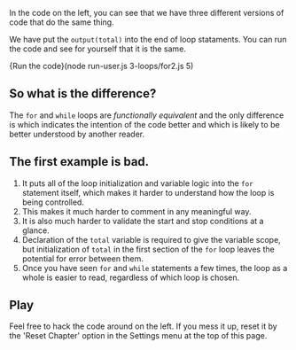 In the code on the left, you can see that we have three different versions of code that do the same thing.

We have put the `output(total)` into the end of loop stataments. You can run the code and see for yourself that it is the same.

{Run the code}(node run-user.js 3-loops/for2.js 5)

## So what is the difference?
The `for` and `while` loops are *functionally equivalent* and the only difference is which indicates the intention of the code better and which is likely to be better understood by another reader.

## The first example is bad.
1. It puts all of the loop initialization and variable logic into the `for` statement itself, which makes it harder to understand how the loop is being controlled.
2. This makes it much harder to comment in any meaningful way.
3. It is also much harder to validate the start and stop conditions at a glance.
4. Declaration of the `total` variable is required to give the variable scope, but initialization of `total` in the first section of the `for` loop leaves the potential for error between them.
5. Once you have seen `for` and `while` statements a few times, the loop as a whole is easier to read, regardless of which loop is chosen.

## Play
Feel free to hack the code around on the left. If you mess it up, reset it by the 'Reset Chapter' option in the Settings menu at the top of this page.



